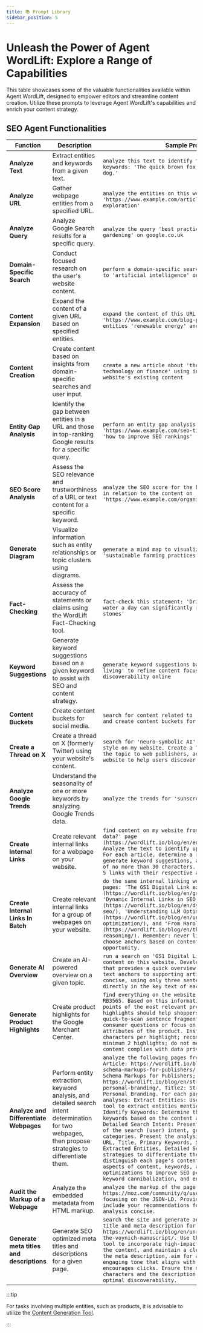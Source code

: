```yaml
---
title: 📚 Prompt Library
sidebar_position: 5
---
```


# Unleash the Power of Agent WordLift: Explore a Range of Capabilities

This table showcases some of the valuable functionalities available within Agent WordLift, designed to empower editors and streamline content creation. Utilize these prompts to leverage Agent WordLift's capabilities and enrich your content strategy.

## SEO Agent Functionalities

| Function                                  | Description                                                                                                                                            | Sample Prompt                                                                                                                                                                                                                                                                                                                                                                                                                                                                                                                                                                                                                                                                                                                                                                                                                                                                                                                                                                                                                                                                                                                       |
|-------------------------------------------|--------------------------------------------------------------------------------------------------------------------------------------------------------|-------------------------------------------------------------------------------------------------------------------------------------------------------------------------------------------------------------------------------------------------------------------------------------------------------------------------------------------------------------------------------------------------------------------------------------------------------------------------------------------------------------------------------------------------------------------------------------------------------------------------------------------------------------------------------------------------------------------------------------------------------------------------------------------------------------------------------------------------------------------------------------------------------------------------------------------------------------------------------------------------------------------------------------------------------------------------------------------------------------------------------------|
| **Analyze Text**                          | Extract entities and keywords from a given text.                                                                                                       | `analyze this text to identify the main entities and keywords: 'The quick brown fox jumps over the lazy dog.'`                                                                                                                                                                                                                                                                                                                                                                                                                                                                                                                                                                                                                                                                                                                                                                                                                                                                                                                                                                                                                      |
| **Analyze URL**                           | Gather webpage entities from a specified URL.                                                                                                          | `analyze the entities on this webpage: 'https://www.example.com/article-about-space-exploration'`                                                                                                                                                                                                                                                                                                                                                                                                                                                                                                                                                                                                                                                                                                                                                                                                                                                                                                                                                                                                                                   |
| **Analyze Query**                         | Analyze Google Search results for a specific query.                                                                                                    | `analyze the query 'best practices for sustainable gardening' on google.co.uk`                                                                                                                                                                                                                                                                                                                                                                                                                                                                                                                                                                                                                                                                                                                                                                                                                                                                                                                                                                                                                                                      |
| **Domain-Specific Search**                | Conduct focused research on the user's website content.                                                                                                | `perform a domain-specific search for articles related to 'artificial intelligence' on my website`                                                                                                                                                                                                                                                                                                                                                                                                                                                                                                                                                                                                                                                                                                                                                                                                                                                                                                                                                                                                                                  |
| **Content Expansion**                     | Expand the content of a given URL based on specified entities.                                                                                         | `expand the content of this URL 'https://www.example.com/blog-post' by focusing on the entities 'renewable energy' and 'solar panels'`                                                                                                                                                                                                                                                                                                                                                                                                                                                                                                                                                                                                                                                                                                                                                                                                                                                                                                                                                                                              |
| **Content Creation**                      | Create content based on insights from domain-specific searches and user input.                                                                         | `create a new article about 'the impact of blockchain technology on finance' using insights from our website's existing content`                                                                                                                                                                                                                                                                                                                                                                                                                                                                                                                                                                                                                                                                                                                                                                                                                                                                                                                                                                                                    |
| **Entity Gap Analysis**                   | Identify the gap between entities in a URL and those in top-ranking Google results for a specific query.                                               | `perform an entity gap analysis for 'https://www.example.com/seo-tips' against the query 'how to improve SEO rankings'`                                                                                                                                                                                                                                                                                                                                                                                                                                                                                                                                                                                                                                                                                                                                                                                                                                                                                                                                                                                                             |
| **SEO Score Analysis**                    | Assess the SEO relevance and trustworthiness of a URL or text content for a specific keyword.                                                          | `analyze the SEO score for the keyword 'organic coffee' in relation to the content on 'https://www.example.com/organic-coffee-benefits'`                                                                                                                                                                                                                                                                                                                                                                                                                                                                                                                                                                                                                                                                                                                                                                                                                                                                                                                                                                                            |
| **Generate Diagram**                      | Visualize information such as entity relationships or topic clusters using diagrams.                                                                   | `generate a mind map to visualize the topic clusters for 'sustainable farming practices'`                                                                                                                                                                                                                                                                                                                                                                                                                                                                                                                                                                                                                                                                                                                                                                                                                                                                                                                                                                                                                                           |
| **Fact-Checking**                         | Assess the accuracy of statements or claims using the WordLift Fact-Checking tool.                                                                     | `fact-check this statement: 'Drinking two liters of water a day can significantly reduce the risk of kidney stones'`                                                                                                                                                                                                                                                                                                                                                                                                                                                                                                                                                                                                                                                                                                                                                                                                                                                                                                                                                                                                                |
| **Keyword Suggestions**                   | Generate keyword suggestions based on a given keyword to assist with SEO and content strategy.                                                         | `generate keyword suggestions based on 'sustainable living' to refine content focus and enhance discoverability online`                                                                                                                                                                                                                                                                                                                                                                                                                                                                                                                                                                                                                                                                                                                                                                                                                                                                                                                                                                                                             |
| **Content Buckets**                       | Create content buckets for social media.                                                                                                               | `search for content related to 'GS1', 'GS1 Digital Link' and create content buckets for social media.`                                                                                                                                                                                                                                                                                                                                                                                                                                                                                                                                                                                                                                                                                                                                                                                                                                                                                                                                                                                                                              |
| **Create a Thread on X**                  | Create a thread on X (formerly Twitter) using your website's content.                                                                                  | `search for 'neuro-symbolic AI' and analyze the writing style on my website. Create a Twitter thread to promote the topic to web publishers, adding links back to the website to help users discover additional information.`                                                                                                                                                                                                                                                                                                                                                                                                                                                                                                                                                                                                                                                                                                                                                                                                                                                                                                       |
| **Analyze Google Trends**                 | Understand the seasonality of one or more keywords by analyzing Google Trends data.                                                                    | `analyze the trends for 'sunscreen' and 'moisturizer'`                                                                                                                                                                                                                                                                                                                                                                                                                                                                                                                                                                                                                                                                                                                                                                                                                                                                                                                                                                                                                                                                              |
| **Create Internal Links**                 | Create relevant internal links for a webpage on your website.                                                                                          | `find content on my website from the 'What is structured data?' page (https://wordlift.io/blog/en/entity/structured-data/). Analyze the text to identify up to 5 related articles. For each article, determine a relevant keyword, generate keyword suggestions, and create an anchor text of no more than 30 characters. Compile the HTML for all 5 links with their respective anchor texts.`                                                                                                                                                                                                                                                                                                                                                                                                                                                                                                                                                                                                                                                                                                                                     |
| **Create Internal Links In Batch**        | Create relevant internal links for a group of webpages on your website.                                                                                | `do the same internal linking work for the following pages: 'The GS1 Digital Link explained for SEO Jedis' (https://wordlift.io/blog/en/gs1-digital-link-seo/), 'Dynamic Internal Links in SEO' (https://wordlift.io/blog/en/dynamic-internal-links-in-seo/), 'Understanding LLM Optimization' (https://wordlift.io/blog/en/understanding-llm-optimization/), and 'From Harold Cohen to Modern AI' (https://wordlift.io/blog/en/the-power-of-symbolic-reasoning/). Remember: never link to the homepage; choose anchors based on content relevance and keyword opportunity.`                                                                                                                                                                                                                                                                                                                                                                                                                                                                                                                                                        |
| **Generate AI Overview**                  | Create an AI-powered overview on a given topic.                                                                                                        | `run a search on 'GS1 Digital Link' using only the content on this website. Develop an AI-powered snapshot that provides a quick overview, offering links with text anchors to supporting articles. Be extremely concise, using only three sentences. Embed links directly in the key text of each statement.`                                                                                                                                                                                                                                                                                                                                                                                                                                                                                                                                                                                                                                                                                                                                                                                                                      |
| **Generate Product Highlights**           | Create product highlights for the Google Merchant Center.                                                                                              | `find everything on the website about the Ray-Ban RB3565. Based on this information, write short bullet points of the most relevant product highlights. The highlights should help shoppers with easily consumable, quick-to-scan sentence fragments that answer common consumer questions or focus on the most important attributes of the product. Instructions: Limit 1-150 characters per highlight; recommend 4-6 highlights; minimum 2 highlights; do not mention discounts; ensure content complies with data privacy regulations.`                                                                                                                                                                                                                                                                                                                                                                                                                                                                                                                                                                                          |
| **Analyze and Differentiate Webpages**    | Perform entity extraction, keyword analysis, and detailed search intent determination for two webpages, then propose strategies to differentiate them. | `analyze the following pages from the website: URL1: Article: https://wordlift.io/blog/en/underutilized-schema-markups-for-publishers/, Title1: Underutilized Schema Markups for Publishers; URL2: Article: https://wordlift.io/blog/en/structured-data-for-personal-branding/, Title2: Structured Data for Personal Branding. For each page, perform the following analyses: Extract Entities: Use the content analysis tool to extract entities mentioned in each page; Identify Keywords: Determine the primary and secondary keywords based on the content and metadata; Determine Detailed Search Intent: Present a detailed description of the search (user) intent, going beyond simple categories. Present the analysis results, including: URL, Title, Primary Keywords, Secondary Keywords, Extracted Entities, Detailed Search Intent. Propose strategies to differentiate the pages: Suggest ways to distinguish each page's content, focusing on unique aspects of content, keywords, and entities; Recommend optimizations to improve SEO performance, prevent keyword cannibalization, and enhance user experience.` |
| **Audit the Markup of a Webpage**         | Analyze the embedded metadata from HTML markup.                                                                                                        | `analyze the markup of the page at https://moz.com/community/q/user/jennita#communityPage, focusing on the JSON-LD. Provide a brief review and include your recommendations for improvement. Keep the analysis concise.`                                                                                                                                                                                                                                                                                                                                                                                                                                                                                                                                                                                                                                                                                                                                                                                                                                                                                                            |
| **Generate meta titles and descriptions** | Generate SEO optimized meta titles and descriptions for a given page.                                                                                  | `search the site and generate an SEO-optimized meta title and meta description for this webpage: https://wordlift.io/blog/en/unraveling-the-mystery-of-the-voynich-manuscript/. Use the Keyword Suggestion tool to incorporate high-impact keywords relevant to the content, and maintain a clear, concise tone. For the meta description, aim for an informative and engaging tone that aligns with user search intent and encourages clicks. Ensure the meta title is under 60 characters and the description under 160 characters for optimal discoverability.`                                                                                                                                                                                                                                                                                                                                                                                                                                                                                                                                                                  |

:::tip

For tasks involving multiple entities, such as products, it is advisable to utilize the [Content Generation Tool](/content-generation/).

:::
